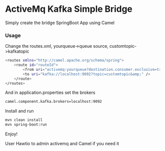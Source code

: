 # ActiveMq Kafka Simple Bridge



Simply create the bridge SpringBoot App using Camel


### Usage

Change the routes.xml, yourqueue->queue source, customtopic->kafkatopic

```sh
<routes xmlns="http://camel.apache.org/schema/spring">
    <route id="routeId">
        <from uri="activemq:yourqueue?destination.consumer.exclusive=true&amp;destination.consumer.prefetchSize=50"/>
        <to uri="kafka://localhost:9092?topic=customtopic&amp;" />
    </route>
</routes>

```

And in application.properties set the brokers

```sh
camel.component.kafka.brokers=localhost:9092
```

Install and run

```sh
mvn clean install
mvn spring-boot:run
```

Enjoy!

User Hawtio to admin activemq and Camel if you need it
